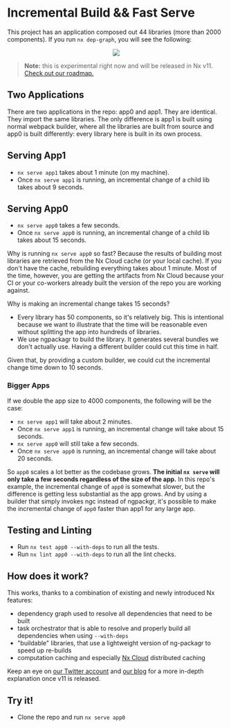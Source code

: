 # Incremental Build && Fast Serve

This project has an application composed out 44 libraries (more than 2000 components). If you run `nx dep-graph`, you will see the following:

<p align="center"><img src="https://raw.githubusercontent.com/nrwl/nx-incremental-large-repo/master/dep-graph.png"></p>

> **Note:** this is experimental right now and will be released in Nx v11. [Check out our roadmap.](https://github.com/nrwl/nx/issues/3377)

## Two Applications

There are two applications in the repo: app0 and app1. They are identical. They import the same libraries. The only difference is app1 is built using normal webpack builder, where all the libraries are built from source and app0 is built differently: every library here is built in its own process.

## Serving App1

- `nx serve app1` takes about 1 minute (on my machine).
- Once `nx serve app1` is running, an incremental change of a child lib takes about 9 seconds.

## Serving App0

- `nx serve app0` takes a few seconds.
- Once `nx serve app0` is running, an incremental change of a child lib takes about 15 seconds.

Why is running `nx serve app0` so fast? Because the results of building most libraries are retrieved from the Nx Cloud cache (or your local cache). If you don't have the cache, rebuilding everything takes about 1 minute. Most of the time, however, you are getting the artifacts from Nx Cloud because your CI or your co-workers already built the version of the repo you are working against.

Why is making an incremental change takes 15 seconds?

- Every library has 50 components, so it's relatively big. This is intentional because we want to illustrate that the time will be reasonable even without splitting the app into hundreds of libraries.
- We use ngpackagr to build the library. It generates several bundles we don't actually use. Having a different builder could cut this time in half.

Given that, by providing a custom builder, we could cut the incremental change time down to 10 seconds.

### Bigger Apps

If we double the app size to 4000 components, the following will be the case:

- `nx serve app1` will take about 2 minutes.
- Once `nx serve app1` is running, an incremental change will take about 15 seconds.
- `nx serve app0` will still take a few seconds.
- Once `nx serve app0` is running, an incremental change will take about 20 seconds.

So `app0` scales a lot better as the codebase grows. **The initial `nx serve` will only take a few seconds regardless of the size of the app.** In this repo's example, the incremental change of `app0` is somewhat slower, but the difference is getting less substantial as the app grows. And by using a builder that simply invokes ngc instead of ngpackgr, it's possible to make the incremental change of `app0` faster than app1 for any large app.

## Testing and Linting

- Run `nx test app0 --with-deps` to run all the tests.
- Run `nx lint app0 --with-deps` to run all the lint checks.

## How does it work?

This works, thanks to a combination of existing and newly introduced Nx features:

- dependency graph used to resolve all dependencies that need to be built
- task orchestrator that is able to resolve and properly build all dependencies when using `--with-deps`
- "buildable" libraries, that use a lightweight version of ng-packagr to speed up re-builds
- computation caching and especially [Nx Cloud](https://nx.app) distributed caching

Keep an eye on [our Twitter account](https://twitter.com/nxdevtools) and [our blog](https://blog.nrwl.io) for a more in-depth explanation once v11 is released.

## Try it!

- Clone the repo and run `nx serve app0`
